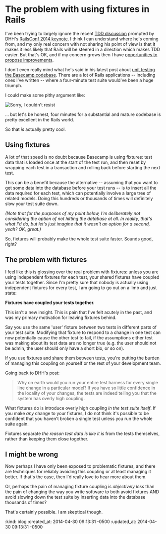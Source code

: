 The problem with using fixtures in Rails
========================================

I've been trying to largely ignore the recent [TDD discussion][dhh-tdd] prompted by DHH's [RailsConf 2014 keynote][keynote]. I think I can understand where he's coming from, and my only real concern with not sharing his point of view is that it makes it less likely that Rails will be steered in a direction which makes TDD easier. But that's OK, and if my concern grows then I have [opportunities to propose improvements][rails-contributing].

I don't even really mind what he's said in his latest post about [unit testing the Basecamp codebase][dhh-fixtures]. There are a lot of Rails applications -- including ones I've written -- where a four-minute test suite would've been a huge triumph.

I could make some pithy argument like:

![Sorry, I couldn't resist](http://www.livememe.com/2loamu9.jpg)

... but let's be honest, four minutes for a substantial and mature codebase is pretty excellent in the Rails world.

So that *is* actually pretty cool.


## Using fixtures

A lot of that speed is no doubt because Basecamp is using fixtures: test data that is loaded once at the start of the test run, and then reset by wrapping each test in a transaction and rolling back before starting the next test.

This can be a benefit because the alternative -- assuming that you want to get some data into the database before your test runs -- is to insert all the data required for each test, which can potentially involve a large tree of related models. Doing this hundreds or thousands of times will definitely slow your test suite down.

_(Note that for the purposes of my point below, I'm deliberately not considering the option of not hitting the database at all. In reality, that's what I'd do, but let's just imagine that it wasn't an option for a second, yeah? OK, great.)_

So, fixtures will probably make the whole test suite faster. Sounds good, right?


## The problem with fixtures

I feel like this is glossing over the real problem with fixtures: unless you are using independent fixtures for each test, your shared fixtures have coupled your tests together. Since I'm pretty sure that nobody is actually using independent fixtures for every test, I am going to go out on a limb and just state:

**Fixtures have coupled your tests together.**

This isn't a new insight. This is pain that I've felt acutely in the past, and was my primary motivation for leaving fixtures behind.

Say you use the same 'user' fixture between two tests in different parts of your test suite. Modifying that fixture to respond to a change in one test can now potentially cause the other test to fail, if the assumptions either test was making about its test data are no longer true (e.g. the user should not be admin, the user should only have a short bio, or so on).

If you use fixtures and share them between tests, you're putting the burden of managing this coupling on yourself or the rest of your development team.

Going back to DHH's post:

> Why on earth would you run your entire test harness for every single line change in a particular model? If you have so little confidence in the locality of your changes, the tests are indeed telling you that the system has overly high coupling.

What fixtures do is introduce overly high coupling *in the test suite itself*. If you make *any* change to your fixtures, I do not think it's possible to be confident that you haven't broken a single test unless you run the whole suite again.

Fixtures separate _the reason test data is like it is_ from the tests themselves, rather than keeping them close together.

## I might be wrong

Now perhaps I have only been exposed to problematic fixtures, and there are techniques for reliably avoiding this coupling or at least managing it better. If that's the case, then I'd really love to hear more about them.

Or, perhaps the pain of managing fixture coupling is *objectively less* than the pain of changing the way you write software to both avoid fixtures AND avoid slowing down the test suite by inserting data into the database thousands of times?

That's certainly possible. I am skeptical though.


[dhh-tdd]: http://david.heinemeierhansson.com/2014/tdd-is-dead-long-live-testing.html
[keynote]: http://www.justin.tv/confreaks/b/522089408
[rails-contributing]: https://github.com/rails/rails/blob/master/CONTRIBUTING.md
[dhh-fixtures]: http://david.heinemeierhansson.com/2014/slow-database-test-fallacy.html

:kind: blog
:created_at: 2014-04-30 09:13:31 -0500
:updated_at: 2014-04-30 09:13:31 -0500
